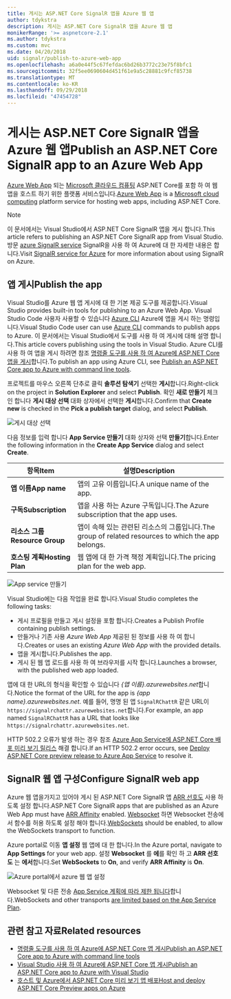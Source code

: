 ```yaml
---
title: 게시는 ASP.NET Core SignalR 앱을 Azure 웹 앱
author: tdykstra
description: 게시는 ASP.NET Core SignalR 앱을 Azure 웹 앱
monikerRange: '>= aspnetcore-2.1'
ms.author: tdykstra
ms.custom: mvc
ms.date: 04/20/2018
uid: signalr/publish-to-azure-web-app
ms.openlocfilehash: a6a0e44f5c67fefdac6bd26b3772c23e75f8bfc1
ms.sourcegitcommit: 32f5ee0690604d451f61e9a5c28881c9fcf85738
ms.translationtype: MT
ms.contentlocale: ko-KR
ms.lasthandoff: 09/29/2018
ms.locfileid: "47454728"
---
```

# <a name="publish-an-aspnet-core-signalr-app-to-an-azure-web-app"></a><span data-ttu-id="b1dbb-103">게시는 ASP.NET Core SignalR 앱을 Azure 웹 앱</span><span class="sxs-lookup"><span data-stu-id="b1dbb-103">Publish an ASP.NET Core SignalR app to an Azure Web App</span></span>

<span data-ttu-id="b1dbb-104">[Azure Web App](/azure/app-service/app-service-web-overview) 되는 [Microsoft 클라우드 컴퓨팅](https://azure.microsoft.com/) ASP.NET Core를 포함 하 여 웹 앱을 호스트 하기 위한 플랫폼 서비스입니다.</span><span class="sxs-lookup"><span data-stu-id="b1dbb-104">[Azure Web App](/azure/app-service/app-service-web-overview) is a [Microsoft cloud computing](https://azure.microsoft.com/) platform service for hosting web apps, including ASP.NET Core.</span></span>

> [!NOTE]
> <span data-ttu-id="b1dbb-105">이 문서에서는 Visual Studio에서 ASP.NET Core SignalR 앱을 게시 합니다.</span><span class="sxs-lookup"><span data-stu-id="b1dbb-105">This article refers to publishing an ASP.NET Core SignalR app from Visual Studio.</span></span> <span data-ttu-id="b1dbb-106">방문 [azure SignalR service](https://azure.microsoft.com/en-gb/services/signalr-service?) SignalR을 사용 하 여 Azure에 대 한 자세한 내용은 합니다.</span><span class="sxs-lookup"><span data-stu-id="b1dbb-106">Visit [SignalR service for Azure](https://azure.microsoft.com/en-gb/services/signalr-service?) for more information about using SignalR on Azure.</span></span>

## <a name="publish-the-app"></a><span data-ttu-id="b1dbb-107">앱 게시</span><span class="sxs-lookup"><span data-stu-id="b1dbb-107">Publish the app</span></span>

<span data-ttu-id="b1dbb-108">Visual Studio를 Azure 웹 앱 게시에 대 한 기본 제공 도구를 제공합니다.</span><span class="sxs-lookup"><span data-stu-id="b1dbb-108">Visual Studio provides built-in tools for publishing to an Azure Web App.</span></span> <span data-ttu-id="b1dbb-109">Visual Studio Code 사용자 사용할 수 있습니다 [Azure CLI](/cli/azure) Azure에 앱을 게시 하는 명령입니다.</span><span class="sxs-lookup"><span data-stu-id="b1dbb-109">Visual Studio Code user can use [Azure CLI](/cli/azure) commands to publish apps to Azure.</span></span> <span data-ttu-id="b1dbb-110">이 문서에서는 Visual Studio에서 도구를 사용 하 여 게시에 대해 설명 합니다.</span><span class="sxs-lookup"><span data-stu-id="b1dbb-110">This article covers publishing using the tools in Visual Studio.</span></span> <span data-ttu-id="b1dbb-111">Azure CLI를 사용 하 여 앱을 게시 하려면 참조 [명령줄 도구를 사용 하 여 Azure에 ASP.NET Core 앱을 게시](/azure/app-service/app-service-web-get-started-dotnet)합니다.</span><span class="sxs-lookup"><span data-stu-id="b1dbb-111">To publish an app using Azure CLI, see [Publish an ASP.NET Core app to Azure with command line tools](/azure/app-service/app-service-web-get-started-dotnet).</span></span>

<span data-ttu-id="b1dbb-112">프로젝트를 마우스 오른쪽 단추로 클릭 **솔루션 탐색기** 선택한 **게시**합니다.</span><span class="sxs-lookup"><span data-stu-id="b1dbb-112">Right-click on the project in **Solution Explorer** and select **Publish**.</span></span> <span data-ttu-id="b1dbb-113">확인 **새로 만들기** 체크 인 합니다 **게시 대상 선택** 대화 상자에서 선택한 **게시**합니다.</span><span class="sxs-lookup"><span data-stu-id="b1dbb-113">Confirm that **Create new** is checked in the **Pick a publish target** dialog, and select **Publish**.</span></span>

![게시 대상 선택](publish-to-azure-web-app/_static/pick-publish-target-dialog.png)

<span data-ttu-id="b1dbb-115">다음 정보를 입력 합니다 **App Service 만들기** 대화 상자와 선택 **만들기**합니다.</span><span class="sxs-lookup"><span data-stu-id="b1dbb-115">Enter the following information in the **Create App Service** dialog and select **Create**.</span></span>

| <span data-ttu-id="b1dbb-116">항목</span><span class="sxs-lookup"><span data-stu-id="b1dbb-116">Item</span></span> | <span data-ttu-id="b1dbb-117">설명</span><span class="sxs-lookup"><span data-stu-id="b1dbb-117">Description</span></span> |
| ---- | ----------- |
| <span data-ttu-id="b1dbb-118">**앱 이름**</span><span class="sxs-lookup"><span data-stu-id="b1dbb-118">**App name**</span></span> | <span data-ttu-id="b1dbb-119">앱의 고유 이름입니다.</span><span class="sxs-lookup"><span data-stu-id="b1dbb-119">A unique name of the app.</span></span> |
| <span data-ttu-id="b1dbb-120">**구독**</span><span class="sxs-lookup"><span data-stu-id="b1dbb-120">**Subscription**</span></span> | <span data-ttu-id="b1dbb-121">앱을 사용 하는 Azure 구독입니다.</span><span class="sxs-lookup"><span data-stu-id="b1dbb-121">The Azure subscription that the app uses.</span></span> |
| <span data-ttu-id="b1dbb-122">**리소스 그룹**</span><span class="sxs-lookup"><span data-stu-id="b1dbb-122">**Resource Group**</span></span> | <span data-ttu-id="b1dbb-123">앱이 속해 있는 관련된 리소스의 그룹입니다.</span><span class="sxs-lookup"><span data-stu-id="b1dbb-123">The group of related resources to which the app belongs.</span></span>  |
| <span data-ttu-id="b1dbb-124">**호스팅 계획**</span><span class="sxs-lookup"><span data-stu-id="b1dbb-124">**Hosting Plan**</span></span> | <span data-ttu-id="b1dbb-125">웹 앱에 대 한 가격 책정 계획입니다.</span><span class="sxs-lookup"><span data-stu-id="b1dbb-125">The pricing plan for the web app.</span></span> |

![App service 만들기](publish-to-azure-web-app/_static/create-app-service-dialog.png)

<span data-ttu-id="b1dbb-127">Visual Studio에는 다음 작업을 완료 합니다.</span><span class="sxs-lookup"><span data-stu-id="b1dbb-127">Visual Studio completes the following tasks:</span></span>

* <span data-ttu-id="b1dbb-128">게시 프로필을 만들고 게시 설정을 포함 합니다.</span><span class="sxs-lookup"><span data-stu-id="b1dbb-128">Creates a Publish Profile containing publish settings.</span></span>
* <span data-ttu-id="b1dbb-129">만들거나 기존 사용 *Azure Web App* 제공된 된 정보를 사용 하 여 합니다.</span><span class="sxs-lookup"><span data-stu-id="b1dbb-129">Creates or uses an existing *Azure Web App* with the provided details.</span></span>
* <span data-ttu-id="b1dbb-130">앱을 게시합니다.</span><span class="sxs-lookup"><span data-stu-id="b1dbb-130">Publishes the app.</span></span>
* <span data-ttu-id="b1dbb-131">게시 된 웹 앱 로드를 사용 하 여 브라우저를 시작 합니다.</span><span class="sxs-lookup"><span data-stu-id="b1dbb-131">Launches a browser, with the published web app loaded.</span></span>

<span data-ttu-id="b1dbb-132">앱에 대 한 URL의 형식을 확인할 수 있습니다 *{앱 이름}.azurewebsites.net*합니다.</span><span class="sxs-lookup"><span data-stu-id="b1dbb-132">Notice the format of the URL for the app is *{app name}.azurewebsites.net*.</span></span> <span data-ttu-id="b1dbb-133">예를 들어, 명명 된 앱 `SignalRChattR` 같은 URL이 `https://signalrchattr.azurewebsites.net`합니다.</span><span class="sxs-lookup"><span data-stu-id="b1dbb-133">For example, an app named `SignalRChattR` has a URL that looks like `https://signalrchattr.azurewebsites.net`.</span></span>

<span data-ttu-id="b1dbb-134">HTTP 502.2 오류가 발생 하는 경우 참조 [Azure App Service에 ASP.NET Core 배포 미리 보기 릴리스](xref:host-and-deploy/azure-apps/index) 해결 합니다.</span><span class="sxs-lookup"><span data-stu-id="b1dbb-134">If an HTTP 502.2 error occurs, see [Deploy ASP.NET Core preview release to Azure App Service](xref:host-and-deploy/azure-apps/index) to resolve it.</span></span>

## <a name="configure-signalr-web-app"></a><span data-ttu-id="b1dbb-135">SignalR 웹 앱 구성</span><span class="sxs-lookup"><span data-stu-id="b1dbb-135">Configure SignalR web app</span></span>

<span data-ttu-id="b1dbb-136">Azure 웹 앱을가지고 있어야 게시 된 ASP.NET Core SignalR 앱 [ARR 선호도](https://en.wikipedia.org/wiki/Application_Request_Routing) 사용 하도록 설정 합니다.</span><span class="sxs-lookup"><span data-stu-id="b1dbb-136">ASP.NET Core SignalR apps that are published as an Azure Web App must have [ARR Affinity](https://en.wikipedia.org/wiki/Application_Request_Routing) enabled.</span></span> <span data-ttu-id="b1dbb-137">[Websocket](xref:fundamentals/websockets) 하면 Websocket 전송에서 함수를 허용 하도록 설정 해야 합니다.</span><span class="sxs-lookup"><span data-stu-id="b1dbb-137">[WebSockets](xref:fundamentals/websockets) should be enabled, to allow the WebSockets transport to function.</span></span>

<span data-ttu-id="b1dbb-138">Azure portal로 이동 **앱 설정** 웹 앱에 대 한 합니다.</span><span class="sxs-lookup"><span data-stu-id="b1dbb-138">In the Azure portal, navigate to **App Settings** for your web app.</span></span> <span data-ttu-id="b1dbb-139">설정 **Websocket** 를 **에**를 확인 하 고 **ARR 선호도** 는 **에서**합니다.</span><span class="sxs-lookup"><span data-stu-id="b1dbb-139">Set **WebSockets** to **On**, and verify **ARR Affinity** is **On**.</span></span>

![Azure portal에서 azure 웹 앱 설정](publish-to-azure-web-app/_static/azure-web-app-settings.png)

 <span data-ttu-id="b1dbb-141">Websocket 및 다른 전송 [App Service 계획에 따라 제한 됩니다](/azure/azure-subscription-service-limits#app-service-limits)합니다.</span><span class="sxs-lookup"><span data-stu-id="b1dbb-141">WebSockets and other transports [are limited based on the App Service Plan](/azure/azure-subscription-service-limits#app-service-limits).</span></span>

## <a name="related-resources"></a><span data-ttu-id="b1dbb-142">관련 참고 자료</span><span class="sxs-lookup"><span data-stu-id="b1dbb-142">Related resources</span></span>

* [<span data-ttu-id="b1dbb-143">명령줄 도구를 사용 하 여 Azure에 ASP.NET Core 앱 게시</span><span class="sxs-lookup"><span data-stu-id="b1dbb-143">Publish an ASP.NET Core app to Azure with command line tools</span></span>](/azure/app-service/app-service-web-get-started-dotnet)
* [<span data-ttu-id="b1dbb-144">Visual Studio 사용 하 여 Azure에 ASP.NET Core 앱 게시</span><span class="sxs-lookup"><span data-stu-id="b1dbb-144">Publish an ASP.NET Core app to Azure with Visual Studio</span></span>](xref:tutorials/publish-to-azure-webapp-using-vs)
* [<span data-ttu-id="b1dbb-145">호스트 및 Azure에서 ASP.NET Core 미리 보기 앱 배포</span><span class="sxs-lookup"><span data-stu-id="b1dbb-145">Host and deploy ASP.NET Core Preview apps on Azure</span></span>](xref:host-and-deploy/azure-apps/index#deploy-aspnet-core-preview-release-to-azure-app-service)
